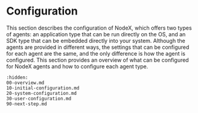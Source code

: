 # Configuration

This section describes the configuration of NodeX, which offers two types of agents: an application type that can be run directly on the OS, and an SDK type that can be embedded directly into your system. Although the agents are provided in different ways, the settings that can be configured for each agent are the same, and the only difference is how the agent is configured. This section provides an overview of what can be configured for NodeX agents and how to configure each agent type.

```{toctree}
:hidden:
00-overview.md
10-initial-configuration.md
20-system-configuration.md
30-user-configuration.md
90-next-step.md
```